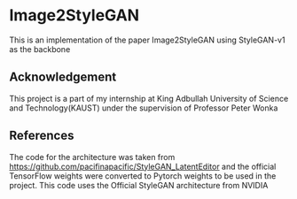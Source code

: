 # Image2StyleGAN
This is an implementation of the paper Image2StyleGAN using StyleGAN-v1 as the backbone

## Acknowledgement
This project is a part of my internship at King Adbullah University of Science and Technology(KAUST) under the supervision of Professor Peter Wonka

## References
The code for the architecture was taken from https://github.com/pacifinapacific/StyleGAN_LatentEditor and the official TensorFlow weights were converted to Pytorch weights to be used in the project. This code uses the Official StyleGAN architecture from NVIDIA
